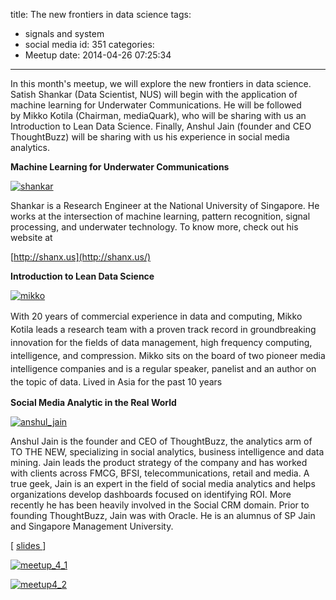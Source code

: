 title: The new frontiers in data science
tags:
  - signals and system
  - social media
id: 351
categories:
  - Meetup
date: 2014-04-26 07:25:34
---

In this month's meetup, we will explore the new frontiers in data science. Satish Shankar (Data Scientist, NUS) will begin with the application of machine learning for Underwater Communications. He will be followed by Mikko Kotila (Chairman, mediaQuark), who will be sharing with us an Introduction to Lean Data Science. Finally, Anshul Jain (founder and CEO ThoughtBuzz) will be sharing with us his experience in social media analytics.

**Machine Learning for Underwater Communications**

[![shankar](http://datascience.sg/wp-content/uploads/2014/05/shankar-150x150.png)](http://datascience.sg/wp-content/uploads/2014/05/shankar.png)

Shankar is a Research Engineer at the National University of Singapore. He works at the intersection of machine learning, pattern recognition, signal processing, and underwater technology. To know more, check out his website at

[http://shanx.us](http://shanx.us/)

**Introduction to Lean Data Science**

[![mikko](http://datascience.sg/wp-content/uploads/2014/05/mikko-150x150.jpg)](http://datascience.sg/wp-content/uploads/2014/05/mikko.jpg)

<span style="line-height: 1.5em;">With 20 years of commercial experience in data and computing, Mikko Kotila leads a research team with a proven track record in groundbreaking innovation for the fields of data management, high frequency computing, intelligence, and compression. Mikko sits on the board of two pioneer media intelligence companies and is a regular speaker, panelist and an author on the topic of data. Lived in Asia for the past 10 years</span>

**Social Media Analytic in the Real World**

[![anshul_jain](http://datascience.sg/wp-content/uploads/2014/05/anshul_jain-150x150.jpg)](http://datascience.sg/wp-content/uploads/2014/05/anshul_jain.jpg)

Anshul Jain is the founder and CEO of ThoughtBuzz, the analytics arm of TO THE NEW, specializing in social analytics, business intelligence and data mining. Jain leads the product strategy of the company and has worked with clients across FMCG, BFSI, telecommunications, retail and media. A true geek, Jain is an expert in the field of social media analytics and helps organizations develop dashboards focused on identifying ROI. More recently he has been heavily involved in the Social CRM domain. Prior to founding ThoughtBuzz, Jain was with Oracle. He is an alumnus of SP Jain and Singapore Management University.

[ [slides ](http://www.datascience.sg/meetup/ThoughtBuzz_SocialMediaAnalytics.pdf)]

[![meetup_4_1](http://datascience.sg/wp-content/uploads/2014/05/meetup_4_1-150x150.jpeg)](http://datascience.sg/wp-content/uploads/2014/05/meetup_4_1.jpeg)

[![meetup4_2](http://datascience.sg/wp-content/uploads/2014/05/meetup4_2-150x150.jpeg)](http://datascience.sg/wp-content/uploads/2014/05/meetup4_2.jpeg)